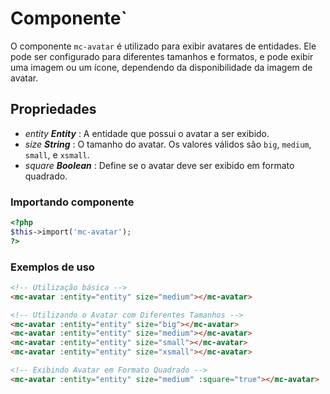 # Componente<mc-avatar>`
O componente `mc-avatar` é utilizado para exibir avatares de entidades. Ele pode ser configurado para diferentes tamanhos e formatos, e pode exibir uma imagem ou um ícone, dependendo da disponibilidade da imagem de avatar.

## Propriedades
- *entity **Entity*** : A entidade que possui o avatar a ser exibido.
- *size **String*** : O tamanho do avatar. Os valores válidos são `big`, `medium`, `small`, e `xsmall`.
- *square **Boolean*** : Define se o avatar deve ser exibido em formato quadrado.

### Importando componente
```PHP
<?php 
$this->import('mc-avatar');
?>
```
### Exemplos de uso
```HTML
<!-- Utilização básica -->
<mc-avatar :entity="entity" size="medium"></mc-avatar>

<!-- Utilizando o Avatar com Diferentes Tamanhos -->
<mc-avatar :entity="entity" size="big"></mc-avatar>
<mc-avatar :entity="entity" size="medium"></mc-avatar>
<mc-avatar :entity="entity" size="small"></mc-avatar>
<mc-avatar :entity="entity" size="xsmall"></mc-avatar>

<!-- Exibindo Avatar em Formato Quadrado -->
<mc-avatar :entity="entity" size="medium" :square="true"></mc-avatar>
```
